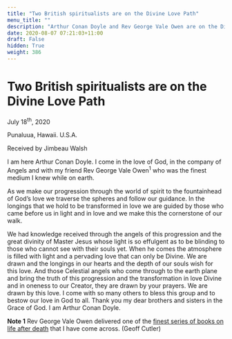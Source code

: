 ```yaml
---
title: "Two British spiritualists are on the Divine Love Path"
menu_title: ""
description: "Arthur Conan Doyle and Rev George Vale Owen are on the Divine Love Path"
date: 2020-08-07 07:21:03+11:00
draft: False
hidden: True
weight: 386
---
```

# Two British spiritualists are on the Divine Love Path

July 18<sup>th</sup>, 2020

Punaluua, Hawaii. U.S.A.

Received by Jimbeau Walsh



I am here Arthur Conan Doyle. I come in the love of God, in the company of Angels and with my friend Rev George Vale Owen<sup>1</sup> who was the finest medium I knew while on earth. 

As we make our progression through the world of spirit to the fountainhead of God’s love we traverse the spheres and follow our guidance. In the longings that we hold to be transformed in love we are guided by those who came before us in light and in love and we make this the cornerstone of our walk. 

We had knowledge received through the angels of this progression and the great divinity of Master Jesus whose light is so effulgent as to be blinding to those who cannot see with their souls yet. When he comes the atmosphere is filled with light and a pervading love that can only be Divine. We are drawn and the longings in our hearts and the depth of our souls wish for this love. And those Celestial angels who come through to the earth plane and bring the truth of this progression and the transformation in love Divine and in oneness to our Creator, they are drawn by your prayers. We are drawn by this love. I come with so many others to bless this group and to bestow our love in God to all. Thank you my dear brothers and sisters in the Grace of God. I am Arthur Conan Doyle.

**Note 1** Rev George Vale Owen delivered one of the [finest series of books on life after death](https://new-birth.net/other-stuff/books-we-love/books-on-life-after-death/#lowlands) that I have come across. (Geoff Cutler)